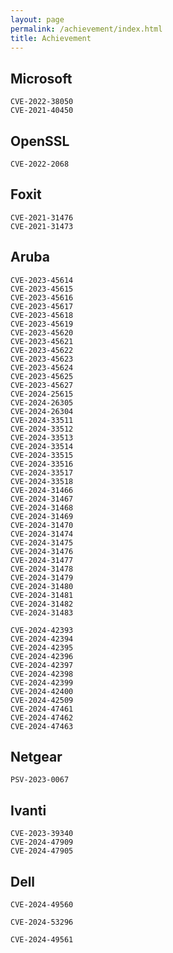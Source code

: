 ```yaml
---
layout: page
permalink: /achievement/index.html
title: Achievement
---
```


## Microsoft

    CVE-2022-38050
    CVE-2021-40450

## OpenSSL

    CVE-2022-2068

## Foxit

    CVE-2021-31476
    CVE-2021-31473

## Aruba

    CVE-2023-45614
    CVE-2023-45615
    CVE-2023-45616
    CVE-2023-45617
    CVE-2023-45618
    CVE-2023-45619
    CVE-2023-45620
    CVE-2023-45621
    CVE-2023-45622
    CVE-2023-45623
    CVE-2023-45624
    CVE-2023-45625
    CVE-2023-45627
    CVE-2024-25615
    CVE-2024-26305
    CVE-2024-26304
    CVE-2024-33511
    CVE-2024-33512
    CVE-2024-33513
    CVE-2024-33514
    CVE-2024-33515
    CVE-2024-33516
    CVE-2024-33517
    CVE-2024-33518
    CVE-2024-31466
    CVE-2024-31467
    CVE-2024-31468
    CVE-2024-31469
    CVE-2024-31470
    CVE-2024-31474
    CVE-2024-31475
    CVE-2024-31476
    CVE-2024-31477
    CVE-2024-31478
    CVE-2024-31479
    CVE-2024-31480
    CVE-2024-31481
    CVE-2024-31482
    CVE-2024-31483

<!-- 2024 -->
<!-- https://support.hpe.com/hpesc/public/docDisplay?docId=hpesbnw04678en_us&docLocale=en_US -->

    CVE-2024-42393 
    CVE-2024-42394
    CVE-2024-42395
    CVE-2024-42396
    CVE-2024-42397
    CVE-2024-42398
    CVE-2024-42399
    CVE-2024-42400
    CVE-2024-42509
    CVE-2024-47461
    CVE-2024-47462
    CVE-2024-47463

## Netgear

    PSV-2023-0067

## Ivanti

    CVE-2023-39340
    CVE-2024-47909
    CVE-2024-47905

## Dell
<!-- 2024 -->
<!-- https://www.dell.com/support/kbdoc/en-ph/000247217/dsa-2024-425-security-update-for-dell-networking-os10-vulnerabilities -->
[//]: (这是一段被注释掉的文字)

    CVE-2024-49560

<!-- https://www.dell.com/support/kbdoc/en-us/000279157/dsa-2025-022-security-update-for-dell-powerprotect-dd-multiple-vulnerabilities -->

    CVE-2024-53296

<!-- 2025 -->
<!-- https://www.dell.com/support/kbdoc/en-us/000295014/dsa-2025-068-security-update-for-dell-networking-os10-vulnerabilities -->

    CVE-2024-49561